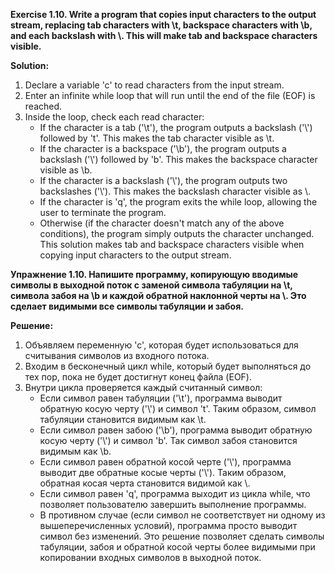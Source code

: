 **Exercise 1.10. Write a program that copies input characters to the output stream, replacing tab characters with \t, 
backspace characters with \b, and each backslash with \\. This will make tab and backspace characters visible.**

**Solution:**
1. Declare a variable 'c' to read characters from the input stream.
2. Enter an infinite while loop that will run until the end of the file (EOF) is reached.
3. Inside the loop, check each read character:
    - If the character is a tab ('\t'), the program outputs a backslash ('\\') followed by 't'. This makes the tab 
      character visible as \t.
    - If the character is a backspace ('\b'), the program outputs a backslash ('\\') followed by 'b'. This makes the 
      backspace character visible as \b.
    - If the character is a backslash ('\\'), the program outputs two backslashes ('\\'). This makes the backslash 
      character visible as \\.
    - If the character is 'q', the program exits the while loop, allowing the user to terminate the program.
    - Otherwise (if the character doesn't match any of the above conditions), the program simply outputs the character 
      unchanged.
This solution makes tab and backspace characters visible when copying input characters to the output stream.





**Упражнение 1.10. Напишите программу, копирующую вводимые символы в выходной поток с заменой символа табуляции на \t, 
символа забоя на \b и каждой обратной наклонной черты на \\. Это сделает видимыми все символы табуляции и забоя.**

**Решение:**
1. Объявляем переменную 'c', которая будет использоваться для считывания символов из входного потока.
2. Входим в бесконечный цикл while, который будет выполняться до тех пор, пока не будет достигнут конец файла (EOF).
3. Внутри цикла проверяется каждый считанный символ:
   - Если символ равен табуляции ('\t'), программа выводит обратную косую черту ('\\') и символ 't'. Таким образом, 
     символ табуляции становится видимым как \t.
   - Если символ равен забою ('\b'), программа выводит обратную косую черту ('\\') и символ 'b'. Так символ забоя 
     становится видимым как \b.
   - Если символ равен обратной косой черте ('\\'), программа выводит две обратные косые черты ('\\'). Таким образом, 
     обратная косая черта становится видимой как \\.
   - Если символ равен 'q', программа выходит из цикла while, что позволяет пользователю завершить выполнение программы.
   - В противном случае (если символ не соответствует ни одному из вышеперечисленных условий), программа просто выводит 
     символ без изменений.
Это решение позволяет сделать символы табуляции, забоя и обратной косой черты более видимыми при копировании входных 
символов в выходной поток.